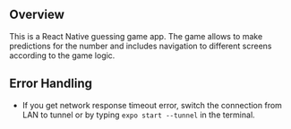 ## Overview

This is a React Native guessing game app. The game allows to make predictions for the number and includes navigation to different screens according to the game logic.

## Error Handling

- If you get network response timeout error, switch the connection from LAN to tunnel or by typing `expo start --tunnel` in the terminal.
